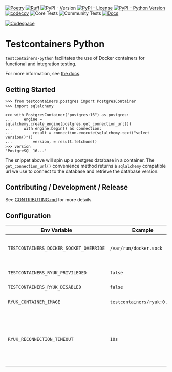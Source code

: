 [![Poetry](https://img.shields.io/endpoint?url=https://python-poetry.org/badge/v0.json)](https://python-poetry.org/)
[![Ruff](https://img.shields.io/endpoint?url=https://raw.githubusercontent.com/astral-sh/ruff/main/assets/badge/v2.json)](https://github.com/astral-sh/ruff)
![PyPI - Version](https://img.shields.io/pypi/v/testcontainers)
[![PyPI - License](https://img.shields.io/pypi/l/testcontainers.svg)](https://github.com/testcontainers/testcontainers-python/blob/main/LICENSE)
[![PyPI - Python Version](https://img.shields.io/pypi/pyversions/testcontainers.svg)](https://pypi.python.org/pypi/testcontainers)
[![codecov](https://codecov.io/gh/testcontainers/testcontainers-python/branch/master/graph/badge.svg)](https://codecov.io/gh/testcontainers/testcontainers-python)
![Core Tests](https://github.com/testcontainers/testcontainers-python/actions/workflows/ci-core.yml/badge.svg)
![Community Tests](https://github.com/testcontainers/testcontainers-python/actions/workflows/ci-community.yml/badge.svg)
[![Docs](https://readthedocs.org/projects/testcontainers-python/badge/?version=latest)](http://testcontainers-python.readthedocs.io/en/latest/?badge=latest)

[![Codespace](https://github.com/codespaces/badge.svg)](https://codespaces.new/testcontainers/testcontainers-python)

# Testcontainers Python

`testcontainers-python` facilitates the use of Docker containers for functional and integration testing.

For more information, see [the docs][readthedocs].

[readthedocs]: https://testcontainers-python.readthedocs.io/en/latest/

## Getting Started

```pycon
>>> from testcontainers.postgres import PostgresContainer
>>> import sqlalchemy

>>> with PostgresContainer("postgres:16") as postgres:
...     engine = sqlalchemy.create_engine(postgres.get_connection_url())
...     with engine.begin() as connection:
...         result = connection.execute(sqlalchemy.text("select version()"))
...         version, = result.fetchone()
>>> version
'PostgreSQL 16...'
```

The snippet above will spin up a postgres database in a container. The `get_connection_url()` convenience method returns a `sqlalchemy` compatible url we use to connect to the database and retrieve the database version.

## Contributing / Development / Release

See [CONTRIBUTING.md](.github/CONTRIBUTING.md) for more details.

## Configuration

| Env Variable                            | Example                     | Description                                                                        |
| --------------------------------------- | --------------------------- | ---------------------------------------------------------------------------------- |
| `TESTCONTAINERS_DOCKER_SOCKET_OVERRIDE` | `/var/run/docker.sock`      | Path to Docker's socket used by ryuk                                               |
| `TESTCONTAINERS_RYUK_PRIVILEGED`        | `false`                     | Run ryuk as a privileged container                                                 |
| `TESTCONTAINERS_RYUK_DISABLED`          | `false`                     | Disable ryuk                                                                       |
| `RYUK_CONTAINER_IMAGE`                  | `testcontainers/ryuk:0.8.1` | Custom image for ryuk                                                              |
| `RYUK_RECONNECTION_TIMEOUT`             | `10s`                       | Reconnection timeout for Ryuk TCP socket before Ryuk reaps all dangling containers |
